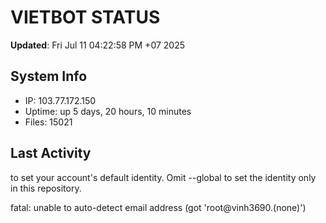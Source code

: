# VIETBOT STATUS
**Updated**: Fri Jul 11 04:22:58 PM +07 2025

## System Info
- IP: 103.77.172.150
- Uptime: up 5 days, 20 hours, 10 minutes
- Files: 15021

## Last Activity

to set your account's default identity.
Omit --global to set the identity only in this repository.

fatal: unable to auto-detect email address (got 'root@vinh3690.(none)')
